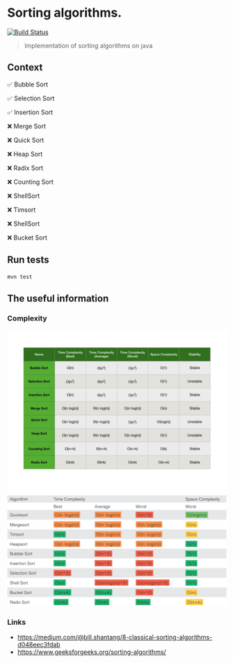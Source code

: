 # Sorting algorithms. 
[![Build Status](https://travis-ci.com/serveriev/sorting-algorithms.svg?branch=master)](https://travis-ci.com/serveriev/sorting-algorithms)

> Implementation of sorting algorithms on java

## Context

✅ Bubble Sort

✅ Selection Sort

✅ Insertion Sort

❌ Merge Sort

❌ Quick Sort

❌ Heap Sort

❌ Radix Sort

❌ Counting Sort

❌ ShellSort

❌ Timsort

❌ ShellSort

❌ Bucket Sort

## Run tests

```sh
mvn test
```
## The useful information

### Complexity
![Time and space complexity, stability](img/complexity.jpeg)
![Time and space complexity](img/sort_complexity.png)

### Links
- https://medium.com/@bill.shantang/8-classical-sorting-algorithms-d048eec3fdab
- https://www.geeksforgeeks.org/sorting-algorithms/